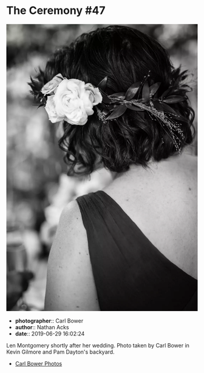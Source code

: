 # The Ceremony #47

![Len Montgomery shortly after her wedding](assets/2019-06-29-set-1-the-ceremony-47.webp)

* **photographer**:: Carl Bower  
* **author**:: Nathan Acks  
* **date**:: 2019-06-29 16:02:24

Len Montgomery shortly after her wedding. Photo taken by Carl Bower in Kevin Gilmore and Pam Dayton's backyard.

* [Carl Bower Photos](https://carlbowerphotos.com)
